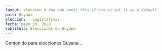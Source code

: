 ```yaml
---
layout: eleccion # You can ommit this if you've set it as a default
pais: Guyana
eleccion: 	Legislativas
fecha: mayo 30, 2020
subtitulo: Elecciones en Guyana
---
```


Contenido para elecciones Guyana...
